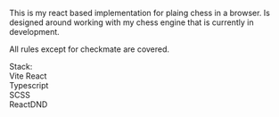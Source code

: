 This is my react based implementation for plaing chess in a browser. Is designed around working with my chess engine that is currently in development. <br />

All rules except for checkmate are covered. <br />

Stack: <br />
  Vite React <br />
  Typescript <br />
  SCSS <br />
  ReactDND <br />
